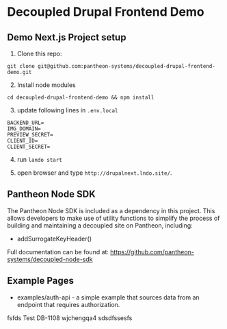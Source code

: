 # Decoupled Drupal Frontend Demo

## Demo Next.js Project setup

1. Clone this repo:
```
git clone git@github.com:pantheon-systems/decoupled-drupal-frontend-demo.git
```

2. Install node modules
```
cd decoupled-drupal-frontend-demo && npm install
```

3. update following lines in `.env.local`
```
BACKEND_URL=
IMG_DOMAIN=
PREVIEW_SECRET=
CLIENT_ID=
CLIENT_SECRET=
```

4. run `lando start`

5. open browser and type `http://drupalnext.lndo.site/`.

## Pantheon Node SDK

The Pantheon Node SDK is included as a dependency in this project. This allows developers to make use
of utility functions to simplify the process of building and maintaining a decoupled site on Pantheon,
including:

* addSurrogateKeyHeader()

Full documentation can be found at: https://github.com/pantheon-systems/decoupled-node-sdk

## Example Pages

* examples/auth-api - a simple example that sources data from an endpoint that requires authorization.

fsfds Test DB-1108 wjchengqa4 sdsdfssesfs
